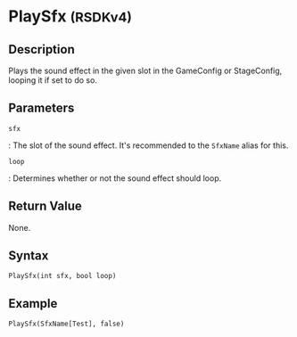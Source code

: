 # PlaySfx <small>(RSDKv4)</small>

## Description
Plays the sound effect in the given slot in the GameConfig or StageConfig, looping it if set to do so.

## Parameters
`sfx`

:   The slot of the sound effect. It's recommended to the `SfxName` alias for this.

`loop`

:   Determines whether or not the sound effect should loop.

## Return Value
None.

## Syntax
```
PlaySfx(int sfx, bool loop)
```

## Example
```
PlaySfx(SfxName[Test], false)
```